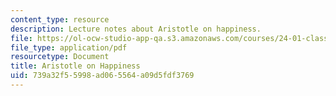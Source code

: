 ```yaml
---
content_type: resource
description: Lecture notes about Aristotle on happiness.
file: https://ol-ocw-studio-app-qa.s3.amazonaws.com/courses/24-01-classics-of-western-philosophy-spring-2016/739a32f55998ad065564a09d5fdf3769_MIT24_01S16_SES8.pdf
file_type: application/pdf
resourcetype: Document
title: Aristotle on Happiness
uid: 739a32f5-5998-ad06-5564-a09d5fdf3769
---
```

